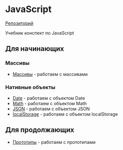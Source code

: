 # JavaScript
[Репозиторий](https://github.com/damir-art/javascript)

Учебник конспект по JavaScript

## Для начинающих

### Массивы
* [Массивы](https://damir-art.github.io/javascript/array/) - работаем с массивами

### Нативные объекты
* [Date](https://damir-art.github.io/javascript/date/) - работаем с объектом Date
* [Math](https://damir-art.github.io/javascript/math/) - работаем с объектом Math
* [JSON](https://damir-art.github.io/javascript/json/) - работаем с объектом JSON
* [localStorage](https://damir-art.github.io/javascript/localstorage/) - работаем с объектом localStorage

## Для продолжающих
* [Прототипы](https://damir-art.github.io/javascript/prototype/) - работаем с прототипами
